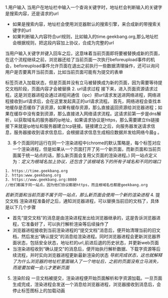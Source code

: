 1.用户输入
当用户在地址栏中输入一个查询关键字时，地址栏会判断输入的关键字是搜索内容，还是请求的url
- 如果是搜索内容，地址栏会使用浏览器默认的搜索引擎，来合成新的带搜索关键字的url
- 如果判断输入内容符合url规则，比如输入的time.geekbang.org,那么地址栏会根据规则，把这段内容加上协议，合成为完整的url

当用户输入关键字并键入回车之后，这意味着当前页面即将要被替换成新的页面，在这个流程继续之前，浏览器还给了当前页面一次执行beforeupload事件的机会，beforeupload事件允许页面在退出之前执行一些数据清理操作，还可以询问用户是否要离开当前页面，比如当前页面可能有为提交的表单

标签页进入加载状态，但是页面并没有立马被替换成为新的页面，因为需要等待提交文档阶段，页面内容才会被替换
2. url请求过程
接下来，进入页面资源请求过程。这是浏览器进程会通过进程间通信（ipc）把url请求发送进网络进程，网络进程接收到url请求后，会在这里发起真正的url请求流程。
首先，网络进程会查找本地缓存是否缓存了该资源，如果有缓存资源，那么直接返回资源给浏览器进程；如果在缓存中没有查到资源，那么直接进入网络请求流程。这请求前第一步是dns解析，以获取域名的服务器的ip地址，如果请求协议是https，那么需要建立tls链接
接下来就是ip地址和服务器建立tcp链接。链接建立之后，向服务器发送请求信息，服务器接收到请求信息后，会根据请求信息生成相应数据并发给网络今晨g 。

3. 多个页面同时运行在同一个渲染进程中(chrome的默认策略是，每个标签对应一个渲染进程，但是如果从一个页面打开了另一个新页面，而新页面和当前页面属于统一站点的话，那么新页面会复用父页面的渲染进程。)
同一站点定义为：*定义为根域名加上协议，还包含了该根域名下的所有子域名和不同的端口*
```
1. https://time.geekbang.org
2. https:www.geekbang.org
3. https://www.geekbang.org:8080
//他们都属于同一站点，因为他们协议都是https，而且根域名也都是geekbang.org
```
*若新页面和当前页面不属于同一站点，那么新页面会使用一个新的渲染进程*
4. 提交文档
渲染进程准备好之后，通知浏览器进程，可以替换当前旧的文档了，具体是以下几个步骤
- 首先“提交文档”的消息是由渲染进程发出给浏览器继承的，这是告诉浏览器进程，它准备好了，可以执行解析渲染等后续操作了
- 浏览器进程接收到当前渲染进程的“提交文档”消息后，便开始清理当前的旧文档，然后发出“确认提交”的消息给渲染进程。同时浏览器进程会更新浏览器界面状态，包括安全状态，地址栏的url,前进后退的历史状态，并更新web页面
- 当渲染进程收到“确认提交”的消息后，便开始执行解析数据、下载字资源等后续流程，并时实向浏览器进程更新最新渲染的状态
*导航完成状态，这也就解释了为什么浏览器的地址栏里面输入了一个地址后，之前的页面没有立马消失，而是要加载一会儿才更新页面*
5. 渲染阶段
一旦文档被提交，渲染进程便开始页面解析和字资源加载。一旦页面生成完成，渲染进程会发送一个消息给浏览器进程，浏览器接收到消息后，会停止标签图标上的加载动画

